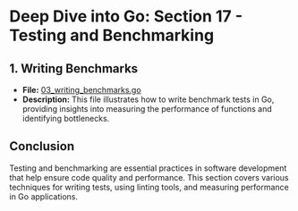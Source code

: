 # **Deep Dive into Go: Section 17 - Testing and Benchmarking**


## **1. Writing Benchmarks**
- **File:** [03_writing_benchmarks.go](testing_benchmarking/03_writing_benchmarks.go)  
- **Description:** This file illustrates how to write benchmark tests in Go, providing insights into measuring the performance of functions and identifying bottlenecks.

## **Conclusion**
Testing and benchmarking are essential practices in software development that help ensure code quality and performance. This section covers various techniques for writing tests, using linting tools, and measuring performance in Go applications.